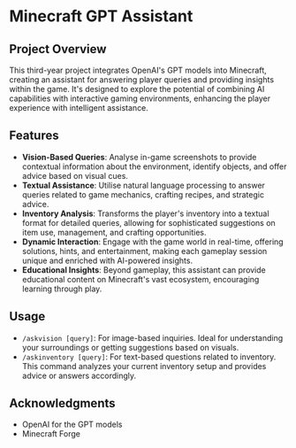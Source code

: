 # Minecraft GPT Assistant

## Project Overview
This third-year project integrates OpenAI's GPT models into Minecraft, creating an assistant for answering player queries and providing insights within the game. It's designed to explore the potential of combining AI capabilities with interactive gaming environments, enhancing the player experience with intelligent assistance.

## Features
- **Vision-Based Queries**: Analyse in-game screenshots to provide contextual information about the environment, identify objects, and offer advice based on visual cues.
- **Textual Assistance**: Utilise natural language processing to answer queries related to game mechanics, crafting recipes, and strategic advice.
- **Inventory Analysis**: Transforms the player's inventory into a textual format for detailed queries, allowing for sophisticated suggestions on item use, management, and crafting opportunities.
- **Dynamic Interaction**: Engage with the game world in real-time, offering solutions, hints, and entertainment, making each gameplay session unique and enriched with AI-powered insights.
- **Educational Insights**: Beyond gameplay, this assistant can provide educational content on Minecraft's vast ecosystem, encouraging learning through play.

## Usage
- `/askvision [query]`: For image-based inquiries. Ideal for understanding your surroundings or getting suggestions based on visuals.
- `/askinventory [query]`: For text-based questions related to inventory. This command analyzes your current inventory setup and provides advice or answers accordingly.

## Acknowledgments
- OpenAI for the GPT models
- Minecraft Forge
